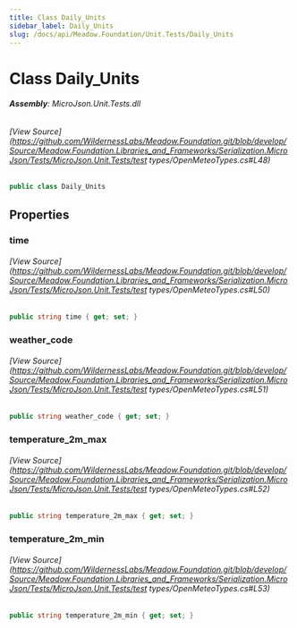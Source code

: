 ```yaml
---
title: Class Daily_Units
sidebar_label: Daily_Units
slug: /docs/api/Meadow.Foundation/Unit.Tests/Daily_Units
---
```

# Class Daily_Units


###### **Assembly**: MicroJson.Unit.Tests.dll
###### [View Source](https://github.com/WildernessLabs/Meadow.Foundation.git/blob/develop/Source/Meadow.Foundation.Libraries_and_Frameworks/Serialization.MicroJson/Tests/MicroJson.Unit.Tests/test types/OpenMeteoTypes.cs#L48)
```csharp title="Declaration"
public class Daily_Units
```
## Properties
### time

###### [View Source](https://github.com/WildernessLabs/Meadow.Foundation.git/blob/develop/Source/Meadow.Foundation.Libraries_and_Frameworks/Serialization.MicroJson/Tests/MicroJson.Unit.Tests/test types/OpenMeteoTypes.cs#L50)
```csharp title="Declaration"
public string time { get; set; }
```
### weather_code

###### [View Source](https://github.com/WildernessLabs/Meadow.Foundation.git/blob/develop/Source/Meadow.Foundation.Libraries_and_Frameworks/Serialization.MicroJson/Tests/MicroJson.Unit.Tests/test types/OpenMeteoTypes.cs#L51)
```csharp title="Declaration"
public string weather_code { get; set; }
```
### temperature_2m_max

###### [View Source](https://github.com/WildernessLabs/Meadow.Foundation.git/blob/develop/Source/Meadow.Foundation.Libraries_and_Frameworks/Serialization.MicroJson/Tests/MicroJson.Unit.Tests/test types/OpenMeteoTypes.cs#L52)
```csharp title="Declaration"
public string temperature_2m_max { get; set; }
```
### temperature_2m_min

###### [View Source](https://github.com/WildernessLabs/Meadow.Foundation.git/blob/develop/Source/Meadow.Foundation.Libraries_and_Frameworks/Serialization.MicroJson/Tests/MicroJson.Unit.Tests/test types/OpenMeteoTypes.cs#L53)
```csharp title="Declaration"
public string temperature_2m_min { get; set; }
```
